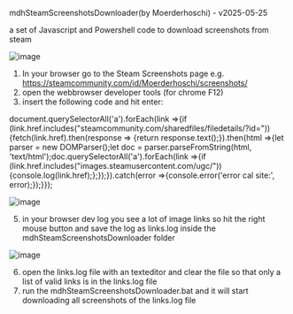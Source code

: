 mdhSteamScreenshotsDownloader(by Moerderhoschi) - v2025-05-25

a set of Javascript and Powershell code to download screenshots from steam

![image](https://github.com/user-attachments/assets/2df356de-5522-44ba-aa27-e51a9530d33d)



1. In your browser go to the Steam Screenshots page e.g. https://steamcommunity.com/id/Moerderhoschi/screenshots/
2. open the webbrowser developer tools (for chrome F12)
3. insert the following code and hit enter:

document.querySelectorAll('a').forEach(link =>{if (link.href.includes("steamcommunity.com/sharedfiles/filedetails/?id=")){fetch(link.href).then(response => {return response.text();}).then(html =>{let parser = new DOMParser();let doc = parser.parseFromString(html, 'text/html');doc.querySelectorAll('a').forEach(link =>{if (link.href.includes("images.steamusercontent.com/ugc/")){console.log(link.href);};});}).catch(error =>{console.error('error cal site:', error);});}});

![image](https://github.com/user-attachments/assets/c0a8db2b-0eb1-4218-b4c6-50742c45f96b)

5. in your browser dev log you see a lot of image links so hit the right mouse button and save the log as links.log inside the mdhSteamScreenshotsDownloader folder

![image](https://github.com/user-attachments/assets/dbbf2bc0-8cfb-47e5-b51c-49a7eeec4d87)


6. open the links.log file with an texteditor and clear the file so that only a list of valid links is in the links.log file
7. run the mdhSteamScreenshotsDownloader.bat and it will start downloading all screenshots of the links.log file
